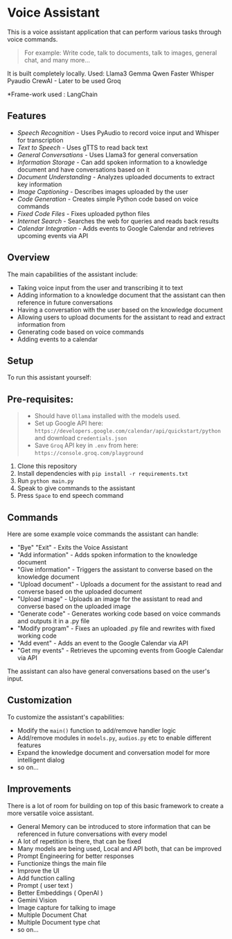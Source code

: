 # Voice Assistant

This is a voice assistant application that can perform various tasks through voice commands.

> For example: Write code, talk to documents, talk to images, general chat, and many more...

It is built completely locally.
Used:
Llama3
Gemma
Qwen
Faster Whisper
Pyaudio
CrewAI - Later to be used
Groq

\*Frame-work used : LangChain

## Features

- _Speech Recognition_ - Uses PyAudio to record voice input and Whisper for transcription
- _Text to Speech_ - Uses gTTS to read back text
- _General Conversations_ - Uses Llama3 for general conversation
- _Information Storage_ - Can add spoken information to a knowledge document and have conversations based on it
- _Document Understanding_ - Analyzes uploaded documents to extract key information
- _Image Captioning_ - Describes images uploaded by the user
- _Code Generation_ - Creates simple Python code based on voice commands
- _Fixed Code Files_ - Fixes uploaded python files
- _Internet Search_ - Searches the web for queries and reads back results
- _Calendar Integration_ - Adds events to Google Calendar and retrieves upcoming events via API

## Overview

The main capabilities of the assistant include:

- Taking voice input from the user and transcribing it to text
- Adding information to a knowledge document that the assistant can then reference in future conversations
- Having a conversation with the user based on the knowledge document
- Allowing users to upload documents for the assistant to read and extract information from
- Generating code based on voice commands
- Adding events to a calendar

## Setup

To run this assistant yourself:

## Pre-requisites:

> - Should have `Ollama` installed with the models used.
> - Set up Google API here: `https://developers.google.com/calendar/api/quickstart/python` and download c`redentials.json`
> - Save `Groq` API key in `.env` from here: `https://console.groq.com/playground`

1. Clone this repository
2. Install dependencies with `pip install -r requirements.txt`
3. Run `python main.py`
4. Speak to give commands to the assistant
5. Press `Space` to end speech command

## Commands

Here are some example voice commands the assistant can handle:

- "Bye" "Exit" - Exits the Voice Assistant
- "Add information" - Adds spoken information to the knowledge document
- "Give information" - Triggers the assistant to converse based on the knowledge document
- "Upload document" - Uploads a document for the assistant to read and converse based on the uploaded document
- "Upload image" - Uploads an image for the assistant to read and converse based on the uploaded image
- "Generate code" - Generates working code based on voice commands and outputs it in a .py file
- "Modify program" - Fixes an uploaded .py file and rewrites with fixed working code
- "Add event" - Adds an event to the Google Calendar via API
- "Get my events" - Retrieves the upcoming events from Google Calendar via API

The assistant can also have general conversations based on the user's input.

## Customization

To customize the assistant's capabilities:

- Modify the `main()` function to add/remove handler logic
- Add/remove modules in `models.py`, `audios.py` etc to enable different features
- Expand the knowledge document and conversation model for more intelligent dialog
- so on...

## Improvements

There is a lot of room for building on top of this basic framework to create a more versatile voice assistant.

- General Memory can be introduced to store information that can be referenced in future conversations with every model
- A lot of repetition is there, that can be fixed
- Many models are being used, Local and API both, that can be improved
- Prompt Engineering for better responses
- Functionize things the main file
- Improve the UI
- Add function calling
- Prompt ( user text )
- Better Embeddings ( OpenAI )
- Gemini Vision
- Image capture for talking to image
- Multiple Document Chat
- Multiple Document type chat
- so on...
